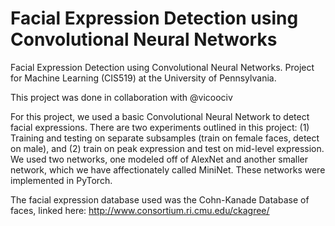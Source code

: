 # Facial Expression Detection using Convolutional Neural Networks
Facial Expression Detection using Convolutional Neural Networks. Project for Machine Learning (CIS519) at the University of Pennsylvania.

This project was done in collaboration with @vicoociv 

For this project, we used a basic Convolutional Neural Network to detect facial expressions. There are two experiments outlined in this project: (1) Training and testing on separate subsamples (train on female faces, detect on male), and (2) train on peak expression and test on mid-level expression. We used two networks, one modeled off of AlexNet and another smaller network, which we have affectionately called MiniNet. These networks were implemented in PyTorch. 

The facial expression database used was the Cohn-Kanade Database of faces, linked here: http://www.consortium.ri.cmu.edu/ckagree/
